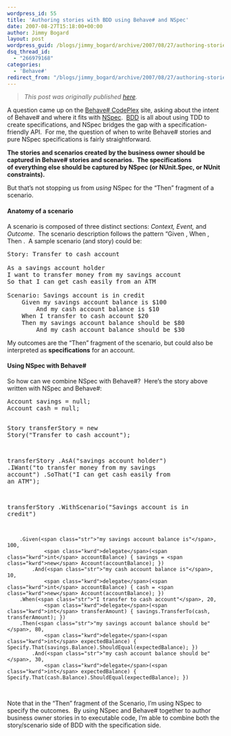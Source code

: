 ```yaml
---
wordpress_id: 55
title: 'Authoring stories with BDD using Behave# and NSpec'
date: 2007-08-27T15:18:00+00:00
author: Jimmy Bogard
layout: post
wordpress_guid: /blogs/jimmy_bogard/archive/2007/08/27/authoring-stories-with-bdd-using-behave-and-nspec.aspx
dsq_thread_id:
  - "266979168"
categories:
  - 'Behave#'
redirect_from: "/blogs/jimmy_bogard/archive/2007/08/27/authoring-stories-with-bdd-using-behave-and-nspec.aspx/"
---
```

> _This post was originally published [here](http://grabbagoft.blogspot.com/2007/08/authoring-stories-with-bdd-using-behave.html)._

A question came up on the [Behave# CodePlex](http://www.codeplex.com/BehaveSharp) site, asking about the intent of Behave# and where it fits with [NSpec](http://nspec.tigris.org/).&nbsp;&nbsp;[BDD](http://behaviour-driven.org/) is all about using TDD&nbsp;to create specifications, and NSpec&nbsp;bridges the gap with&nbsp;a specification-friendly API.&nbsp; For me, the question of when to write Behave# stories and pure NSpec specifications is fairly straightforward.

**The stories and scenarios created by the business owner should be captured in Behave# stories and scenarios.&nbsp; The specifications of&nbsp;everything else should be captured by NSpec (or NUnit.Spec, or NUnit constraints).**

But that&#8217;s not stopping us from _using_&nbsp;NSpec for the &#8220;Then&#8221; fragment of a scenario.

#### Anatomy of a scenario

A scenario is composed of three distinct sections: _Context, Event,_ and _Outcome_.&nbsp; The scenario description follows the pattern &#8220;Given <context>, When <event>, Then <outcome>.&nbsp; A sample scenario (and story) could be:

<pre>Story: Transfer to cash account

As a savings account holder
I want to transfer money from my savings account
So that I can get cash easily from an ATM

Scenario: Savings account is in credit
	Given my savings account balance is $100
		And my cash account balance is $10
	When I transfer to cash account $20
	Then my savings account balance should be $80
		And my cash account balance should be $30
</pre>

My outcomes are the &#8220;Then&#8221; fragment of the scenario, but could also be interpreted as **specifications** for an account.

#### Using NSpec with Behave#

So how can we combine NSpec with Behave#?&nbsp; Here&#8217;s the story above written with NSpec and Behave#:

<div class="CodeFormatContainer">
  <pre>Account savings = <span class="kwrd">null</span>;
Account cash = <span class="kwrd">null</span>;

Story transferStory = <span class="kwrd">new</span> Story(<span class="str">"Transfer to cash account"</span>);

transferStory
    .AsA(<span class="str">"savings account holder"</span>)
    .IWant(<span class="str">"to transfer money from my savings account"</span>)
    .SoThat(<span class="str">"I can get cash easily from an ATM"</span>);

transferStory
    .WithScenario(<span class="str">"Savings account is in credit"</span>)

        .Given(<span class="str">"my savings account balance is"</span>, 100, 
                <span class="kwrd">delegate</span>(<span class="kwrd">int</span> accountBalance) { savings = <span class="kwrd">new</span> Account(accountBalance); })
            .And(<span class="str">"my cash account balance is"</span>, 10, 
                <span class="kwrd">delegate</span>(<span class="kwrd">int</span> accountBalance) { cash = <span class="kwrd">new</span> Account(accountBalance); })
        .When(<span class="str">"I transfer to cash account"</span>, 20, 
                <span class="kwrd">delegate</span>(<span class="kwrd">int</span> transferAmount) { savings.TransferTo(cash, transferAmount); })
        .Then(<span class="str">"my savings account balance should be"</span>, 80, 
                <span class="kwrd">delegate</span>(<span class="kwrd">int</span> expectedBalance) { Specify.That(savings.Balance).ShouldEqual(expectedBalance); })
            .And(<span class="str">"my cash account balance should be"</span>, 30,
                <span class="kwrd">delegate</span>(<span class="kwrd">int</span> expectedBalance) { Specify.That(cash.Balance).ShouldEqual(expectedBalance); })
</pre>
</div>

Note that in the &#8220;Then&#8221; fragment of the Scenario, I&#8217;m using NSpec to specify the outcomes.&nbsp; By using NSpec and Behave# together to author business owner stories in to executable code, I&#8217;m able to combine both the story/scenario side of BDD with the specification side.